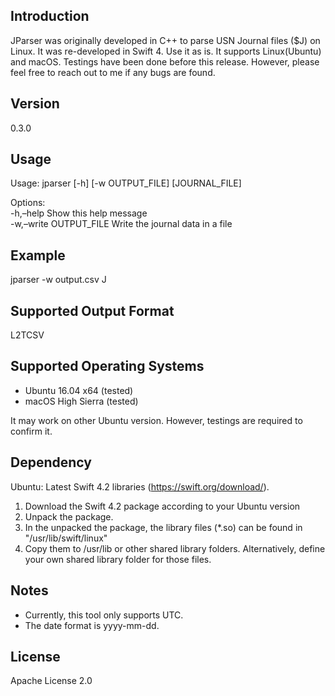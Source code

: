 

## Introduction

JParser was originally developed in C++ to parse USN Journal files ($J) on Linux. It was re-developed in Swift 4. Use it as is. It supports Linux(Ubuntu) and macOS. Testings have been done before this release. However, please feel free to reach out to me if any bugs are found.

## Version
0.3.0

## Usage
Usage: jparser [-h] [-w OUTPUT_FILE] [JOURNAL_FILE]

Options:  
-h,–help Show this help message  
-w,–write OUTPUT_FILE Write the journal data in a file

## Example
jparser -w output.csv J

## Supported Output Format
L2TCSV

## Supported Operating Systems
* Ubuntu 16.04 x64 (tested)
* macOS High Sierra (tested)

It may work on other Ubuntu version. However, testings are required to confirm it.

## Dependency
Ubuntu: Latest Swift 4.2 libraries (https://swift.org/download/).

1. Download the Swift 4.2 package according to your Ubuntu version
2. Unpack the package.
3. In the unpacked the package, the library files (\*.so) can be found in "/usr/lib/swift/linux"
4. Copy them to /usr/lib or other shared library folders. Alternatively, define your own shared library folder for those files.

## Notes
* Currently, this tool only supports UTC.  
* The date format is yyyy-mm-dd.

## License
Apache License 2.0
